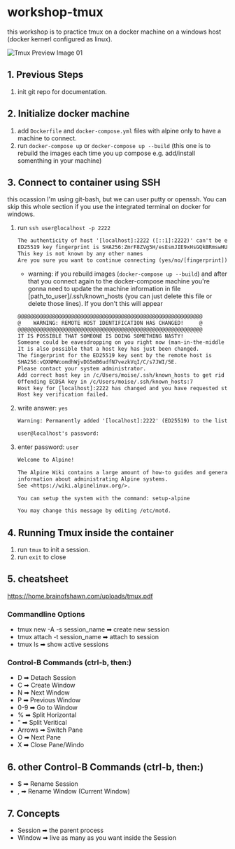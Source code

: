 # workshop-tmux

this workshop is to practice tmux on a docker machine on a windows host (docker kernerl configured as linux).

![Tmux Preview Image 01](<https://github.com/moisesJurad0/repository/raw/branch/path/to/Captura de pantalla 2023-07-05 234909.png>)

## 1. Previous Steps

1. init git repo for documentation.

## 2. Initialize docker machine

1. add `Dockerfile` and `docker-compose.yml` files with alpine only to have a machine to connect.
1. run `docker-compose up` or `docker-compose up --build` (this one is to rebuild the images each time you up compose e.g. add/install somenthing in your machine)

## 3. Connect to container using SSH

this ocassion I'm using git-bash, but we can user putty or openssh.
You can skip this whole section if you use the integrated terminal on docker for windows.

1. run `ssh user@localhost -p 2222`

    ```txt
    The authenticity of host '[localhost]:2222 ([::1]:2222)' can't be established.
    ED25519 key fingerprint is SHA256:ZmrF8ZVg5H/esEsmJIE9xHsGQkBRmswHUXzTTqp9BBU.
    This key is not known by any other names
    Are you sure you want to continue connecting (yes/no/[fingerprint])?
    ```

    - warning: if you rebuild images (`docker-compose up --build`) and after that you connect again to the docker-compose machine you're gonna need to update the machine information in file [path_to_user]/.ssh/known_hosts (you can just delete this file or delete those lines). If you don't this will appear

    ```txt
    @@@@@@@@@@@@@@@@@@@@@@@@@@@@@@@@@@@@@@@@@@@@@@@@@@@@@@@@@@@
    @    WARNING: REMOTE HOST IDENTIFICATION HAS CHANGED!     @
    @@@@@@@@@@@@@@@@@@@@@@@@@@@@@@@@@@@@@@@@@@@@@@@@@@@@@@@@@@@
    IT IS POSSIBLE THAT SOMEONE IS DOING SOMETHING NASTY!
    Someone could be eavesdropping on you right now (man-in-the-middle attack)!
    It is also possible that a host key has just been changed.
    The fingerprint for the ED25519 key sent by the remote host is
    SHA256:vQXNMWcomdhWjvDG5mB6udfN7vezkVqI/C/s7JWI/5E.
    Please contact your system administrator.
    Add correct host key in /c/Users/moise/.ssh/known_hosts to get rid of this message.
    Offending ECDSA key in /c/Users/moise/.ssh/known_hosts:7
    Host key for [localhost]:2222 has changed and you have requested strict checking.
    Host key verification failed.
    ```

1. write answer: `yes`

    ```txt
    Warning: Permanently added '[localhost]:2222' (ED25519) to the list of known hosts.

    user@localhost's password:
    ```

1. enter password:  `user`

    ```txt
    Welcome to Alpine!

    The Alpine Wiki contains a large amount of how-to guides and general
    information about administrating Alpine systems.
    See <https://wiki.alpinelinux.org/>.

    You can setup the system with the command: setup-alpine

    You may change this message by editing /etc/motd.
    ```

## 4. Running Tmux inside the container

1. run `tmux` to init a session.
1. run `exit` to close

## 5. cheatsheet

<https://home.brainofshawn.com/uploads/tmux.pdf>

### Commandline Options

- tmux new -A -s session_name ➡ create new session
- tmux attach -t session_name ➡ attach to session
- tmux ls ➡ show active sessions

### Control-B Commands (ctrl-b, then:)

- D ➡ Detach Session
- C ➡ Create Window
- N ➡ Next Window
- P ➡ Previous Window
- 0-9 ➡ Go to Window
- % ➡ Split Horizontal
- " ➡ Split Veritical
- Arrows ➡ Switch Pane
- O ➡ Next Pane
- X ➡ Close Pane/Windo

## 6. other Control-B Commands (ctrl-b, then:)

- $ ➡ Rename Session
- , ➡ Rename Window (Current Window)

## 7. Concepts

- Session ➡ the parent process
- Window ➡ live as many as you want inside the Session

